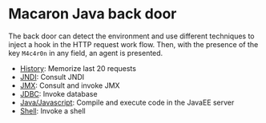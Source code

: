 # Macaron Java back door #

The back door can detect the environment and use different techniques
to inject a hook in the HTTP request work flow. Then, with the presence of
the key `M4c4r0n` in any field, an agent is presented.

  * [History](historyAgent.md): Memorize last 20 requests
  * [JNDI](jndiAgent.md): Consult JNDI
  * [JMX](jmxAgent.md): Consult and invoke JMX
  * [JDBC](jdbcAgent.md): Invoke database
  * [Java/Javascript](javaAgent.md): Compile and execute code in the JavaEE server
  * [Shell](shellAgent.md): Invoke a shell